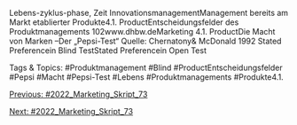 Lebens-zyklus-phase, Zeit InnovationsmanagementManagement bereits am Markt etablierter Produkte4.1. ProductEntscheidungsfelder des Produktmanagements
102www.dhbw.deMarketing
4.1. ProductDie Macht von Marken –Der „Pepsi-Test“
Quelle: Chernatony& McDonald 1992
Stated Preferencein Blind TestStated Preferencein Open Test

   Tags & Topics:
   #Produktmanagement
   #Blind
   #ProductEntscheidungsfelder
   #Pepsi
   #Macht
   #Pepsi-Test
   #Lebens
   #Produktmanagements
   #Produkte4.1.

[Previous: #2022_Marketing_Skript_73](2022_Marketing_Skript_73.md)

[Next: #2022_Marketing_Skript_73](2022_Marketing_Skript_73.md)